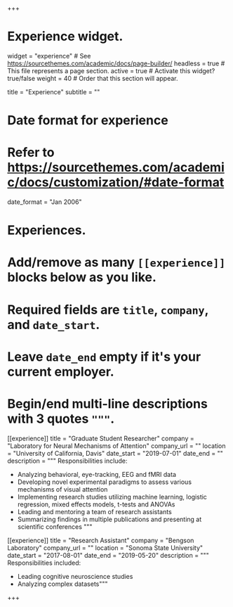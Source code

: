 +++
# Experience widget.
widget = "experience"  # See https://sourcethemes.com/academic/docs/page-builder/
headless = true  # This file represents a page section.
active = true  # Activate this widget? true/false
weight = 40  # Order that this section will appear.

title = "Experience"
subtitle = ""

# Date format for experience
#   Refer to https://sourcethemes.com/academic/docs/customization/#date-format
date_format = "Jan 2006"

# Experiences.
#   Add/remove as many `[[experience]]` blocks below as you like.
#   Required fields are `title`, `company`, and `date_start`.
#   Leave `date_end` empty if it's your current employer.
#   Begin/end multi-line descriptions with 3 quotes `"""`.
[[experience]]
  title = "Graduate Student Researcher"
  company = "Laboratory for Neural Mechanisms of Attention"
  company_url = ""
  location = "University of California, Davis"
  date_start = "2019-07-01"
  date_end = ""
  description = """
  Responsibilities include:
  
  * Analyzing behavioral, eye-tracking, EEG and fMRI data
  * Developing novel experimental paradigms to assess various mechanisms of visual attention
  * Implementing research studies utilizing machine learning, logistic regression, mixed effects models, t-tests and ANOVAs
  * Leading and mentoring a team of research assistants
  * Summarizing findings in multiple publications and presenting at scientific conferences
  """

[[experience]]
  title = "Research Assistant"
  company = "Bengson Laboratory"
  company_url = ""
  location = "Sonoma State University"
  date_start = "2017-08-01"
  date_end = "2019-05-20"
  description = """
  Responsibilities included:
  
  * Leading cognitive neuroscience studies
  * Analyzing complex datasets"""

+++
